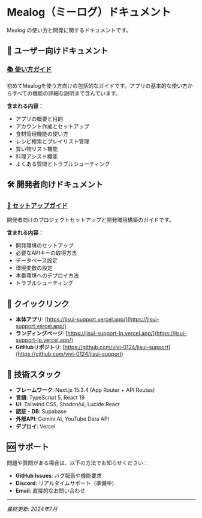 # Mealog（ミーログ）ドキュメント

Mealog の使い方と開発に関するドキュメントです。

## 📖 ユーザー向けドキュメント

### [📚 使い方ガイド](TUTORIAL.md)
初めてMealogを使う方向けの包括的なガイドです。アプリの基本的な使い方からすべての機能の詳細な説明まで含んでいます。

**含まれる内容：**
- アプリの概要と目的
- アカウント作成とセットアップ
- 食材管理機能の使い方
- レシピ検索とプレイリスト管理
- 買い物リスト機能
- 料理アシスト機能
- よくある質問とトラブルシューティング

## 🛠️ 開発者向けドキュメント

### [🚀 セットアップガイド](SETUP_GUIDE.md)
開発者向けのプロジェクトセットアップと開発環境構築のガイドです。

**含まれる内容：**
- 開発環境のセットアップ
- 必要なAPIキーの取得方法
- データベース設定
- 環境変数の設定
- 本番環境へのデプロイ方法
- トラブルシューティング

## 🔗 クイックリンク

- **本体アプリ**: [https://jisui-support.vercel.app/](https://jisui-support.vercel.app/)
- **ランディングページ**: [https://jisui-support-lp.vercel.app/](https://jisui-support-lp.vercel.app/)
- **GitHubリポジトリ**: [https://github.com/vivi-0124/jisui-support](https://github.com/vivi-0124/jisui-support)

## 📱 技術スタック

- **フレームワーク**: Next.js 15.3.4 (App Router + API Routes)
- **言語**: TypeScript 5, React 19
- **UI**: Tailwind CSS, Shadcn/ui, Lucide React
- **認証・DB**: Supabase
- **外部API**: Gemini AI, YouTube Data API
- **デプロイ**: Vercel

## 🆘 サポート

問題や質問がある場合は、以下の方法でお知らせください：

- **GitHub Issues**: バグ報告や機能要求
- **Discord**: リアルタイムサポート（準備中）
- **Email**: 直接的なお問い合わせ

---

*最終更新: 2024年7月*